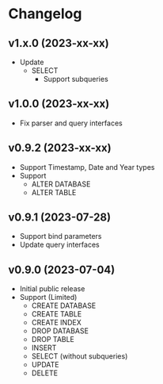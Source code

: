 # Changelog

## v1.x.0 (2023-xx-xx)
- Update
  - SELECT
    - Support subqueries

## v1.0.0 (2023-xx-xx)
- Fix parser and query interfaces

## v0.9.2 (2023-xx-xx)
- Support Timestamp, Date and Year types
- Support
  - ALTER DATABASE
  - ALTER TABLE 

## v0.9.1 (2023-07-28)
- Support bind parameters
- Update query interfaces

## v0.9.0 (2023-07-04)
- Initial public release  
- Support (Limited)
  - CREATE DATABASE
  - CREATE TABLE
  - CREATE INDEX
  - DROP DATABASE
  - DROP TABLE
  - INSERT
  - SELECT (without subqueries)
  - UPDATE
  - DELETE
